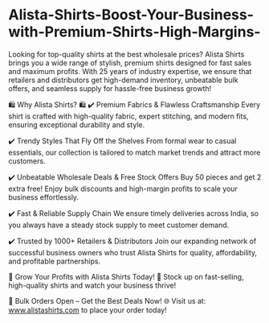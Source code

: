 # Alista-Shirts-Boost-Your-Business-with-Premium-Shirts-High-Margins-
Looking for top-quality shirts at the best wholesale prices? Alista Shirts brings you a wide range of stylish, premium shirts designed for fast sales and maximum profits. With 25 years of industry expertise, we ensure that retailers and distributors get high-demand inventory, unbeatable bulk offers, and seamless supply for hassle-free business growth!

🛍️ Why Alista Shirts? 🛍️
✔️ Premium Fabrics & Flawless Craftsmanship
Every shirt is crafted with high-quality fabric, expert stitching, and modern fits, ensuring exceptional durability and style.

✔️ Trendy Styles That Fly Off the Shelves
From formal wear to casual essentials, our collection is tailored to match market trends and attract more customers.

✔️ Unbeatable Wholesale Deals & Free Stock Offers
Buy 50 pieces and get 2 extra free! Enjoy bulk discounts and high-margin profits to scale your business effortlessly.

✔️ Fast & Reliable Supply Chain
We ensure timely deliveries across India, so you always have a steady stock supply to meet customer demand.

✔️ Trusted by 1000+ Retailers & Distributors
Join our expanding network of successful business owners who trust Alista Shirts for quality, affordability, and profitable partnerships.

🚀 Grow Your Profits with Alista Shirts Today! 🚀
Stock up on fast-selling, high-quality shirts and watch your business thrive!

📢 Bulk Orders Open – Get the Best Deals Now!
🌐 Visit us at: www.alistashirts.com to place your order today!
